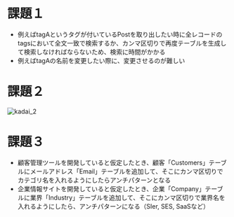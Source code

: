 # 課題１

- 例えばtagAというタグが付いているPostを取り出したい時に全レコードのtagsにおいて全文一致で検索するか、カンマ区切りで再度テーブルを生成して検索しなければならないため、検索に時間がかかる
- 例えばtagAの名前を変更したい際に、変更させるのが難しい

# 課題２
![kadai_2](https://user-images.githubusercontent.com/94156280/192083660-0ca4e959-14bb-4fce-b707-4a4a1985068e.png)

# 課題３
- 顧客管理ツールを開発していると仮定したとき、顧客「Customers」テーブルにメールアドレス「Email」テーブルを追加して、そこにカンマ区切りでカテゴリ名を入れるようにしたらアンチパターンとなる
- 企業情報サイトを開発していると仮定したとき、企業「Company」テーブルに業界「Industry」テーブルを追加して、そこにカンマ区切りで業界名を入れるようにしたら、アンチパターンになる（SIer, SES, SaaSなど）